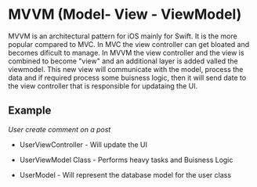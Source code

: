 # MVVM (Model- View - ViewModel)

MVVM is an architectural pattern for iOS mainly for Swift. It is the more popular compared to MVC. In MVC the view controller can get bloated and
becomes dificult to manage.
In MVVM the view controller and the view is combined to become "view" and an additional layer is added valled the viewmodel. This new view will 
communicate with the model, process the data and if required process some buisness logic, then it will send date to the view controller that is
responsible for updataing the UI. 


## Example

 *User create comment on a post*

* UserViewController - Will update the UI

* UserViewModel Class - Performs heavy tasks and Buisness Logic

* UserModel - Will represent the database model for the user class
